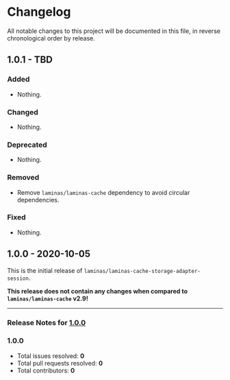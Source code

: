 # Changelog

All notable changes to this project will be documented in this file, in reverse chronological order by release.

## 1.0.1 - TBD

### Added

- Nothing.

### Changed

- Nothing.

### Deprecated

- Nothing.

### Removed

- Remove `laminas/laminas-cache` dependency to avoid circular dependencies.

### Fixed

- Nothing.

## 1.0.0 - 2020-10-05

This is the initial release of `laminas/laminas-cache-storage-adapter-session`.

 **This release does not contain any changes when compared to `laminas/laminas-cache` v2.9!** 



-----

### Release Notes for [1.0.0](https://github.com/laminas/laminas-cache-storage-adapter-session/milestone/1)



### 1.0.0

- Total issues resolved: **0**
- Total pull requests resolved: **0**
- Total contributors: **0**

